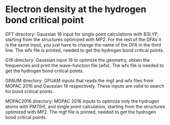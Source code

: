 # Electron density at the hydrogen bond critical point
DFT directory: Gaussian 16 input for single point calculations with B3LYP, starting from the structures optimized with MP2. For the rest of the DFAs it is the same input, you just have to change the name of the DFA in the third line. The wfx file is printed, needed to get the hydrogen bond critical points.

G16 directory: Gaussian input 16 to optimize the geometry, obtain the frequencies and print the wave-function file (wfx). The wfx file is needed to get the hydrogen bond critical points.

GPAUM directory: GPUAM inputs that reads the mgf and wfx files from MOPAC 2016 and Gaussian 16 respectively. These inputs are valid to search for bond critical points.

MOPAC2016 directory: MOPAC 2016 inputs to optimize only the hydrogen atoms with PM7(H), and single point calculation, starting from the structures optimized with MP2. The mgf file is printed, needed to get the hydrogen bond critical points.
